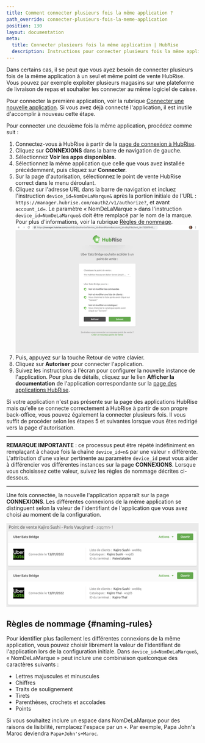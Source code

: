 ```yaml
---
title: Comment connecter plusieurs fois la même application ?
path_override: connecter-plusieurs-fois-la-meme-application
position: 130
layout: documentation
meta:
  title: Connecter plusieurs fois la même application | HubRise
  description: Instructions pour connecter plusieurs fois la même application au même point de vente, notamment des plateformes de livraison de repas. Fonctionnalité permettant principalement de connecter des plateformes de livraison de repas.
---
```


Dans certains cas, il se peut que vous ayez besoin de connecter plusieurs fois de la même application à un seul et même point de vente HubRise. Vous pouvez par exemple exploiter plusieurs magasins sur une plateforme de livraison de repas et souhaiter les connecter au même logiciel de caisse.

Pour connecter la première application, voir la rubrique [Connecter une nouvelle application](/docs/connections#connect). Si vous avez déjà connecté l'application, il est inutile d'accomplir à nouveau cette étape.

Pour connecter une deuxième fois la même application, procédez comme suit :

1. Connectez-vous à HubRise à partir de la [page de connexion à HubRise](https://manager.hubrise.com/login).
2. Cliquez sur **CONNEXIONS** dans la barre de navigation de gauche.
3. Sélectionnez **Voir les apps disponibles**.
4. Sélectionnez la même application que celle que vous avez installée précédemment, puis cliquez sur **Connecter**.
5. Sur la page d'autorisation, sélectionnez le point de vente HubRise correct dans le menu déroulant.
6. Cliquez sur l'adresse URL dans la barre de navigation et incluez l'instruction `device_id=NomDeLaMarque&` après la portion initiale de l'URL : `https://manager.hubrise.com/oauth2/v1/authorize?`, et avant `account_id=`. Le paramètre « NomDeLaMarque » dans l'instruction `device_id=NomDeLaMarque&` doit être remplacé par le nom de la marque. Pour plus d'informations, voir la rubrique [Règles de nommage](#naming-rules).
   ![Page d'autorisation avec adresse URL comprenant la chaîne device_id=2&.](./images/066-autorisation-page-device-id.png)
7. Puis, appuyez sur la touche Retour de votre clavier.
8. Cliquez sur **Autoriser** pour connecter l'application.
9. Suivez les instructions à l'écran pour configurer la nouvelle instance de l'application. Pour plus de détails, cliquez sur le lien **Afficher la documentation** de l'application correspondante sur la [page des applications HubRise](/apps).

Si votre application n'est pas présente sur la page des applications HubRise mais qu'elle se connecte correctement à HubRise à partir de son propre back-office, vous pouvez également la connecter plusieurs fois. Il vous suffit de procéder selon les étapes 5 et suivantes lorsque vous êtes redirigé vers la page d'autorisation.

---

**REMARQUE IMPORTANTE** : ce processus peut être répété indéfiniment en remplaçant à chaque fois la chaîne `device_id=n&` par une valeur `n` différente. L'attribution d'une valeur pertinente au paramètre `device_id` peut vous aider à différencier vos différentes instances sur la page **CONNEXIONS**. Lorsque vous choisissez cette valeur, suivez les règles de nommage décrites ci-dessous.

---

Une fois connectée, la nouvelle l'application apparaît sur la page **CONNEXIONS**.
Les différentes connexions de la même application se distinguent selon la valeur de l'identifiant de l'application que vous avez choisi au moment de la configuration.

![Les multiples connexions d'une même application peuvent être distinguées selon la valeur de l'identifiant de l'application.](./images/067-multiple-apps-device-id.png)

## Règles de nommage {#naming-rules}

Pour identifier plus facilement les différentes connexions de la même application, vous pouvez choisir librement la valeur de l'identifiant de l'application lors de la configuration initiale.
Dans `device_id=NomDeLaMarque&`, « NomDeLaMarque » peut inclure une combinaison quelconque des caractères suivants :

- Lettres majuscules et minuscules
- Chiffres
- Traits de soulignement
- Tirets
- Parenthèses, crochets et accolades
- Points

Si vous souhaitez inclure un espace dans NomDeLaMarque pour des raisons de lisibilité, remplacez l'espace par un `+`. Par exemple, Papa John's Maroc deviendra `Papa+John's+Maroc`.
